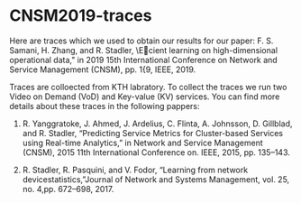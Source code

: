 # CNSM2019-traces
Here are traces which we used to obtain our results for our paper:
F. S. Samani, H. Zhang, and R. Stadler, \Ecient learning on high-dimensional operational data," in 2019 15th International Conference on Network and Service Management (CNSM), pp. 1{9, IEEE, 2019.

Traces are colloected from KTH labratory. To collect the traces we run two Video on Demand (VoD) and Key-value (KV) services. You can find more details about these traces in the following pappers:

1) R. Yanggratoke, J. Ahmed, J. Ardelius, C. Flinta, A. Johnsson, D. Gillblad, and R. Stadler, “Predicting Service Metrics for Cluster-based Services using Real-time Analytics,” in Network and Service Management (CNSM), 2015 11th International Conference on. IEEE, 2015, pp. 135–143.


2) R.  Stadler,  R.  Pasquini,  and  V.  Fodor,  “Learning  from  network  devicestatistics,”Journal of Network and Systems Management, vol. 25, no. 4,pp. 672–698, 2017.
